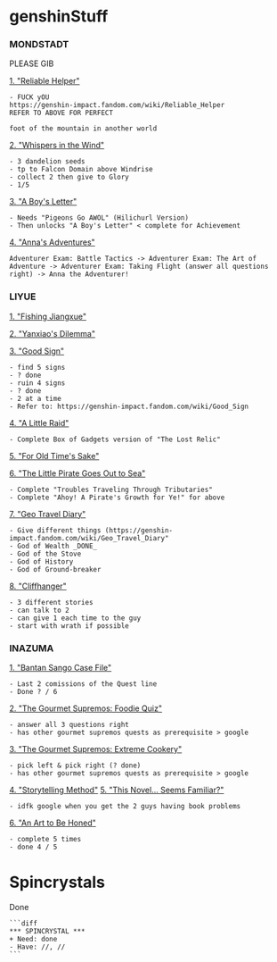 # genshinStuff </h1>

<h3>MONDSTADT</h3>

PLEASE GIB

<ins>1. "Reliable Helper"</ins>

    - FUCK yOU
	https://genshin-impact.fandom.com/wiki/Reliable_Helper
	REFER TO ABOVE FOR PERFECT
	
	foot of the mountain in another world

<ins>2. "Whispers in the Wind" </ins>

    - 3 dandelion seeds
    - tp to Falcon Domain above Windrise
    - collect 2 then give to Glory
    - 1/5

<ins>3. "A Boy's Letter"</ins>

    - Needs "Pigeons Go AWOL" (Hilichurl Version)
    - Then unlocks "A Boy's Letter" < complete for Achievement

<ins>4. "Anna's Adventures"</ins>

    Adventurer Exam: Battle Tactics -> Adventurer Exam: The Art of Adventure -> Adventurer Exam: Taking Flight (answer all questions right) -> Anna the Adventurer!

<h3>LIYUE</h3>

<ins>1. "Fishing Jiangxue"</ins>

<ins>2. "Yanxiao's Dilemma"</ins>

<ins>3. "Good Sign"</ins>

    - find 5 signs
    - ? done
    - ruin 4 signs
    - ? done
    - 2 at a time
    - Refer to: https://genshin-impact.fandom.com/wiki/Good_Sign

<ins>4. "A Little Raid"</ins>

    - Complete Box of Gadgets version of "The Lost Relic"

<ins>5. "For Old Time's Sake"</ins>

<ins>6. "The Little Pirate Goes Out to Sea"<ins>

    - Complete "Troubles Traveling Through Tributaries"
    - Complete "Ahoy! A Pirate's Growth for Ye!" for above

<ins>7. "Geo Travel Diary"</ins>

    - Give different things (https://genshin-impact.fandom.com/wiki/Geo_Travel_Diary"
    - God of Wealth _DONE_
    - God of the Stove
    - God of History
    - God of Ground-breaker

<ins>8. "Cliffhanger"</ins>

    - 3 different stories
    - can talk to 2
    - can give 1 each time to the guy
    - start with wrath if possible

<h3>INAZUMA</h3>

<ins>1. "Bantan Sango Case File"</ins>

    - Last 2 comissions of the Quest line
    - Done ? / 6

<ins>2. "The Gourmet Supremos: Foodie Quiz"</ins>

    - answer all 3 questions right
    - has other gourmet supremos quests as prerequisite > google

<ins>3. "The Gourmet Supremos: Extreme Cookery"</ins>

    - pick left & pick right (? done)
    - has other gourmet supremos quests as prerequisite > google

<ins>4. "Storytelling Method"</ins>
<ins>5. "This Novel... Seems Familiar?"</ins>

    - idfk google when you get the 2 guys having book problems

<ins>6. "An Art to Be Honed"</ins>

    - complete 5 times
    - done 4 / 5

# Spincrystals </h1>

Done

~~~
```diff
*** SPINCRYSTAL ***
+ Need: done
- Have: //, //
```
~~~